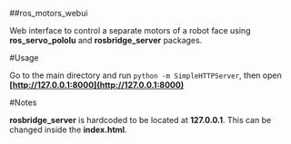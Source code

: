 ##ros_motors_webui

Web interface to control a separate motors of a robot face using **ros_servo_pololu** and **rosbridge_server** packages.

#Usage

Go to the main directory and run `python -m SimpleHTTPServer`, then open **[http://127.0.0.1:8000](http://127.0.0.1:8000)**

#Notes

**rosbridge_server** is hardcoded to be located at **127.0.0.1**. This can be changed inside the **index.html**.
